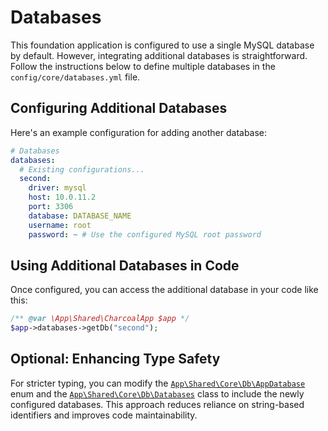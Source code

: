 # Databases

This foundation application is configured to use a single MySQL database by default.
However, integrating additional databases is straightforward.
Follow the instructions below to define multiple databases in the `config/core/databases.yml` file.

## Configuring Additional Databases

Here's an example configuration for adding another database:

```yaml
# Databases
databases:
  # Existing configurations...
  second:
    driver: mysql
    host: 10.0.11.2
    port: 3306
    database: DATABASE_NAME
    username: root
    password: ~ # Use the configured MySQL root password
```

## Using Additional Databases in Code

Once configured, you can access the additional database in your code like this:

```php
/** @var \App\Shared\CharcoalApp $app */
$app->databases->getDb("second");
```

## Optional: Enhancing Type Safety

For stricter typing, you can modify the [`App\Shared\Core\Db\AppDatabase`](../../../src/shared/Core/Db/AppDatabase.php) enum
and
the [`App\Shared\Core\Db\Databases`](../../../src/shared/Core/Db/Databases.php) class to include the newly configured
databases.
This approach reduces reliance on string-based identifiers and improves code maintainability.
